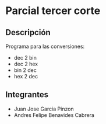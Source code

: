 # Parcial tercer corte


## Descripción
Programa para las conversiones:

- dec 2 bin
- dec 2 hex
- bin 2 dec
- hex 2 dec


## Integrantes
- Juan Jose Garcia Pinzon
- Andres Felipe Benavides Cabrera
